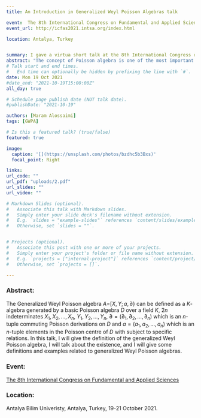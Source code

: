 ```yaml
---
title: An Introduction in Generalized Weyl Poisson Algebras talk

event:  The 8th International Congress on Fundamental and Applied Sciences
event_url: http://icfas2021.intsa.org/index.html

location: Antalya, Turkey


summary: I gave a virtua short talk at the 8th International Congress on Fundamental and Applied Sciences, Antalya, Turkey, 19-21 October 2021.
abstract: "The concept of Poisson algebra is one of the most important concepts in mathematics that make a link between commutative and noncommutative algebra. The Poisson algebra D can be defined as an algebra over a field K with Poisson bracket {,} such that (D,{,}) is satisfying anti-commutative, Jacobi identity and Leibniz rule. In this talk, I will give the definition of Poisson algebra, talk about some related concepts of polynomial Poisson algebras and give some examples."
# Talk start and end times.
#   End time can optionally be hidden by prefixing the line with `#`.
date: Mon 19 Oct 2021
#date_end: "2021-10-19T15:00:00Z"
all_day: true

# Schedule page publish date (NOT talk date).
#publishDate: "2021-10-19"

authors: [Maram Alossaimi]
tags: [GWPA]

# Is this a featured talk? (true/false)
featured: true

image:
  caption: '[](https://unsplash.com/photos/bzdhc5b3Bxs)'
  focal_point: Right

links:
url_code: ""
url_pdf: "uploads/2.pdf"
url_slides: ""
url_video: ""

# Markdown Slides (optional).
#   Associate this talk with Markdown slides.
#   Simply enter your slide deck's filename without extension.
#   E.g. `slides = "example-slides"` references `content/slides/example-slides.md`.
#   Otherwise, set `slides = ""`.


# Projects (optional).
#   Associate this post with one or more of your projects.
#   Simply enter your project's folder or file name without extension.
#   E.g. `projects = ["internal-project"]` references `content/project/deep-learning/index.md`.
#   Otherwise, set `projects = []`.

---
```

### Abstract:
The Generalized Weyl Poisson algebra $A=$[$X,Y;a,\partial$} can be defined as a $K$-algebra generated by a basic Poisson algebra $D$ over a field $K$, 
$2n$ indeterminates $X_1,X_2,\ldots,X_n,$ $Y_1,Y_2,\ldots,Y_n,$ $\partial=(\partial_1,\partial_2, \ldots, \partial_n)$  which is an  $n$-tuple commuting
Poisson derivations on $D$ and $a=(a_1,a_2,\ldots,a_n)$ which is  an $n$-tuple elements in the Poisson centre of $D$ with subject to specific relations. 
In this talk, I will give the definition of the generalized Weyl Poisson algebra, I will talk about the existence, and I will give some definitions and examples 
related to generalized Weyl Poisson algebras.
### Event: 
[The 8th International Congress on Fundamental and Applied Sciences](http://icfas2021.intsa.org/index.html)

### Location:
Antalya Bilim Univeristy, Antalya, Turkey, 19-21 October 2021. 

 